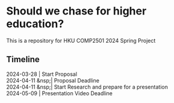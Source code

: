 # Should we chase for higher education?
This is a repository for HKU COMP2501 2024 Spring Project
## Timeline
2024-03-28 | Start Proposal\
2024-04-11 &nsp;| Proposal Deadline\
2024-04-11 &nsp;| Start Research and prepare for a presentation\
2024-05-09 | Presentation Video Deadline
